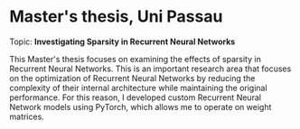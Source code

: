 # Master's thesis, Uni Passau
Topic: **Investigating Sparsity in Recurrent Neural Networks**

This Master's thesis focuses on examining the effects of sparsity in Recurrent Neural Networks. This is an important research area that focuses on the optimization of Recurrent Neural Networks by reducing the complexity of their internal architecture while maintaining the original performance.  For this reason, I developed custom Recurrent Neural Network models using PyTorch,  which allows me to operate on weight matrices.
